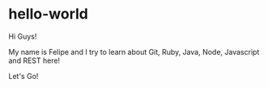 # hello-world

Hi Guys!

My name is Felipe and I try to learn about Git, Ruby, Java, Node, Javascript and REST here!

Let's Go!
